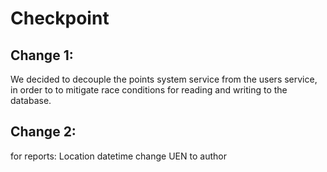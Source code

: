 # Checkpoint

## Change 1:

We decided to decouple the points system service from the users service, in order to to mitigate race conditions for reading and writing to the database.

## Change 2:

for reports:
Location
datetime
change UEN to author
